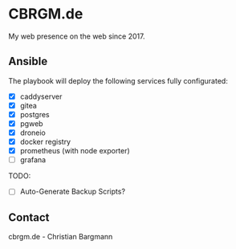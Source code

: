 # CBRGM.de

My web presence on the web since 2017.

## Ansible

The playbook will deploy the following services fully configurated:

- [x] caddyserver
- [x] gitea
- [x] postgres
- [x] pgweb
- [x] droneio
- [x] docker registry
- [x] prometheus (with node exporter)
- [ ] grafana

TODO:

- [ ] Auto-Generate Backup Scripts?

## Contact

cbrgm.de - Christian Bargmann
